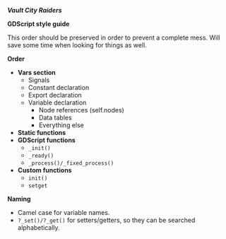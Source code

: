 ***Vault City Raiders***

**GDScript style guide**

This order should be preserved in order to prevent a complete mess. Will save some time when looking for things as well.

**Order**
* **Vars section**
	* Signals
	* Constant declaration
	* Export declaration
	* Variable declaration
		* Node references (self.nodes)
		* Data tables
		* Everything else
* **Static functions**
* **GDScript functions**
	* `_init()`
	* `_ready()`
	* `_process()/_fixed_process()`
* **Custom functions**
	* `init()`
	* `setget`

**Naming**

* Camel case for variable names.
* `?_set()/?_get()` for setters/getters, so they can be searched alphabetically.
